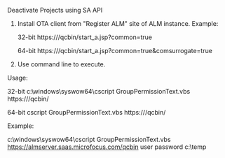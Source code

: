 Deactivate Projects using SA API

1.  Install OTA client from "Register ALM" site of ALM instance.
	Example:
	
	32-bit
	https://<server>/qcbin/start_a.jsp?common=true
	
	64-bit
	https://<server>/qcbin/start_a.jsp?common=true&comsurrogate=true

2.  Use command line to execute.

Usage:

32-bit
c:\\windows\\syswow64\\cscript GroupPermissionText.vbs https://<almhost>/qcbin/ <user> <password> <path>

64-bit
cscript GroupPermissionText.vbs https://<almhost>/qcbin/ <user> <password> <path>

Example:

c:\windows\syswow64\cscript GroupPermissionText.vbs https://almserver.saas.microfocus.com/qcbin user password c:\temp



